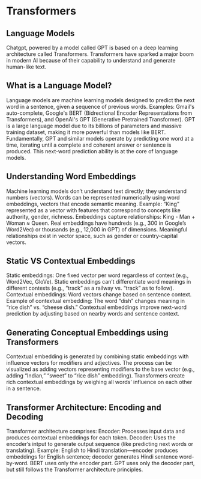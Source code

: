 # Transformers

## Language Models
Chatgpt, powered by a model called GPT is based on a deep learning architecture called Transformers. Transformers have sparked a major boom in modern AI because of their capability to understand and generate human-like text. 

## What is a Language Model?
Language models are machine learning models designed to predict the next word in a sentence, given a sequence of previous words. Examples: Gmail's auto-complete, Google's BERT (Bidrectional Encoder Representations from Transformers), and OpenAI's GPT (Generative Pretrained Transformer). GPT is a large language model due to its billions of parameters and massive training dataset, making it more powerful than models like BERT. Fundamentally, GPT and similar models operate by predicting one word at a time, iterating until a complete and coherent answer or sentence is produced. This next-word prediction ability is at the core of language models.

## Understanding Word Embeddings

Machine learning models don’t understand text directly; they understand numbers (vectors).
Words can be represented numerically using word embeddings, vectors that encode semantic meaning.
Example: “King” represented as a vector with features that correspond to concepts like authority, gender, richness.
Embeddings capture relationships: King - Man + Woman ≈ Queen.
Real embeddings have hundreds (e.g., 300 in Google’s Word2Vec) or thousands (e.g., 12,000 in GPT) of dimensions.
Meaningful relationships exist in vector space, such as gender or country-capital vectors.

## Static VS Contextual Embeddings

Static embeddings: One fixed vector per word regardless of context (e.g., Word2Vec, GloVe).
Static embeddings can’t differentiate word meanings in different contexts (e.g., “track” as a railway vs. “track” as to follow).
Contextual embeddings: Word vectors change based on sentence context.
Example of contextual embedding: The word “dish” changes meaning in “rice dish” vs. “cheese dish.”
Contextual embeddings improve next-word prediction by adjusting based on nearby words and sentence context.

## Generating Conceptual Embeddings using Transformers

Contextual embedding is generated by combining static embeddings with influence vectors for modifiers and adjectives.
The process can be visualized as adding vectors representing modifiers to the base vector (e.g., adding “Indian,” “sweet” to “rice dish” embedding).
Transformers create rich contextual embeddings by weighing all words’ influence on each other in a sentence.

## Transformer Architecture: Encoding and Decoding

Transformer architecture comprises:
Encoder: Processes input data and produces contextual embeddings for each token.
Decoder: Uses the encoder’s intput to generate output sequence (like predicting next words or translating).
Example: English to Hindi translation—encoder produces embeddings for English sentence; decoder generates Hindi sentence word-by-word.
BERT uses only the encoder part.
GPT uses only the decoder part, but still follows the Transformer architecture principles.